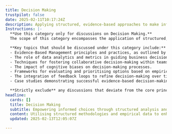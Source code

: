 ```yaml
---
title: Decision Making
trustpilot: false
date: 2025-02-11T10:17:24Z
description: Applying structured, evidence-based approaches to make informed business choices.
Instructions: |-
  **Use this category only for discussions on Decision Making.**  
  The scope of this category encompasses the application of structured, evidence-based methodologies to facilitate informed decision-making within organisations. It aims to enhance the quality of choices made by leveraging data, empirical evidence, and collaborative insights.

  **Key topics that should be discussed under this category include:**
  - Evidence-Based Management principles and practices, as outlined by Ken Schwaber and Jeff Sutherland.
  - The role of data analytics and metrics in guiding business decisions.
  - Techniques for fostering collaborative decision-making within teams.
  - The impact of cognitive biases on decision-making processes.
  - Frameworks for evaluating and prioritising options based on empirical evidence.
  - The integration of feedback loops to refine decision-making over time.
  - Case studies demonstrating successful evidence-based decision-making in Agile and DevOps environments.

  **Strictly exclude** any discussions that deviate from the core principles of structured decision-making, such as anecdotal evidence, personal opinions without empirical support, or unrelated business strategies that do not align with evidence-based practices.
headline:
  cards: []
  title: Decision Making
  subtitle: Empowering informed choices through structured analysis and evidence-driven insights for effective organisational outcomes.
  content: Utilising structured methodologies and empirical data to enhance organisational decision-making, this classification encompasses topics such as risk assessment, performance metrics, stakeholder engagement, and adaptive strategies. It emphasises the importance of informed choices in navigating complexity and fostering sustainable growth within dynamic environments.
  updated: 2025-02-13T12:05:07Z

---
```


